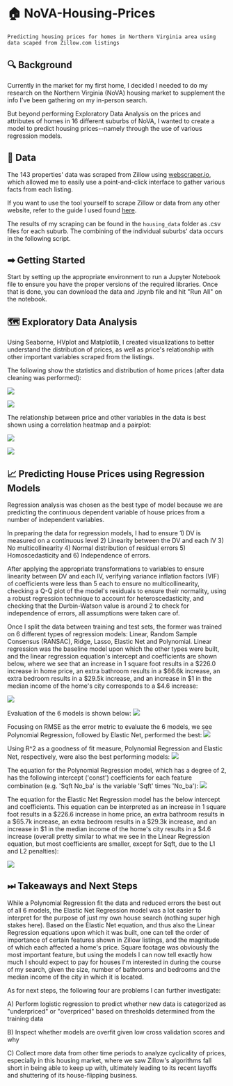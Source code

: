 # 🏠 NoVA-Housing-Prices
```
Predicting housing prices for homes in Northern Virginia area using data scaped from Zillow.com listings
```
## 🔍 Background
Currently in the market for my first home, I decided I needed to do my research on the Northern Virginia (NoVA) housing market to supplement the info I've been gathering on my in-person search.

But beyond performing Exploratory Data Analysis on the prices and attributes of homes in 16 different suburbs of NoVA, I wanted to create a model to predict housing prices--namely through the use of various regression models.

## 🔢 Data
The 143 properties' data was scraped from Zillow using [webscraper.io](https://webscraper.io/), which allowed me to easily use a point-and-click interface to gather various facts from each listing.

If you want to use the tool yourself to scrape Zillow or data from any other website, refer to the guide I used found [here](https://medium.com/fortune-for-future/how-to-scrape-zillow-data-for-free-without-writing-any-code-be2ac698e604).

The results of my scraping can be found in the `housing_data` folder as .csv files for each suburb. The combining of the individual suburbs' data occurs in the following script.

## ➡ Getting Started
Start by setting up the appropriate environment to run a Jupyter Notebook file to ensure you have the proper versions of the required libraries. Once that is done, you can download the data and .ipynb file and hit "Run All" on the notebook.

## 🗺 Exploratory Data Analysis
Using Seaborne, HVplot and Matplotlib, I created visualizations to better understand the distribution of prices, as well as price's relationship with other important variables scraped from the listings.

The following show the statistics and distribution of home prices (after data cleaning was performed):

![](housing_charts/price_description.jpg)

![](housing_charts/price_histogram.jpg)

The relationship between price and other variables in the data is best shown using a correlation heatmap and a pairplot:

![](housing_charts/heatmap.jpg)

![](housing_charts/pairplot.jpg)

## 📈 Predicting House Prices using Regression Models
Regression analysis was chosen as the best type of model because we are predicting the continuous dependent variable of house prices from a number of independent variables.

In preparing the data for regression models, I had to ensure 1) DV is measured on a continuous level 2) Linearity between the DV and each IV 3) No multicollinearity 4) Normal distribution of residual errors 5) Homoscedasticity and 6) Independence of errors.

After applying the appropriate transformations to variables to ensure linearity between DV and each IV, verifying variance inflation factors (VIF) of coefficients were less than 5 each to ensure no multicollinearity, checking a Q-Q plot of the model's residuals to ensure their normality, using a robust regression technique to account for heteroscedasticity, and checking that the Durbin-Watson value is around 2 to check for independence of errors, all assumptions were taken care of.

Once I split the data between training and test sets, the former was trained on 6 different types of regression models: Linear, Random Sample Consensus (RANSAC), Ridge, Lasso, Elastic Net and Polynomial. Linear regression was the baseline model upon which the other types were built, and the linear regression equation's intercept and coefficients are shown below, where we see that an increase in 1 square foot results in a $226.0 increase in home price, an extra bathroom results in a $66.6k increase, an extra bedroom results in a $29.5k increase, and an increase in $1 in the median income of the home's city corresponds to a $4.6 increase:

![](housing_charts/linreg_coefficients.jpg)

Evaluation of the 6 models is shown below:
![](housing_charts/model_evaluation.jpg)

Focusing on RMSE as the error metric to evaluate the 6 models, we see Polynomial Regression, followed by Elastic Net, performed the best:
![](housing_charts/RMSE_scores.jpg)

Using R^2 as a goodness of fit measure, Polynomial Regression and Elastic Net, respectively, were also the best performing models:
![](housing_charts/R2_square.jpg)

The equation for the Polynomial Regression model, which has a degree of 2, has the following intercept ('const') coefficients for each feature combination (e.g. 'Sqft No_ba' is the variable 'Sqft' times 'No_ba'):
![](housing_charts/polyreg_coefficients.jpg)

The equation for the Elastic Net Regression model has the below intercept and coefficients. This equation can be interpreted as an increase in 1 square foot results in a $226.6 increase in home price, an extra bathroom results in a $65.7k increase, an extra bedroom results in a $29.3k increase, and an increase in $1 in the median income of the home's city results in a $4.6 increase (overall pretty similar to what we see in the Linear Regression equation, but most coefficients are smaller, except for Sqft, due to the L1 and L2 penalties):

![](housing_charts/elasticnet_coefficients.jpg)

## ⏭ Takeaways and Next Steps

While a Polynomial Regression fit the data and reduced errors the best out of all 6 models, the Elastic Net Regression model was a lot easier to interpret for the purpose of just my own house search (nothing super high stakes here). Based on the Elastic Net equation, and thus also the Linear Regression equations upon which it was built, one can tell the order of importance of certain features shown in Zillow listings, and the magnitude of which each affected a home's price. Square footage was obviously the most important feature, but using the models I can now tell exactly how much I should expect to pay for houses I'm interested in during the course of my search, given the size, number of bathrooms and bedrooms and the median income of the city in which it is located. 

As for next steps, the following four are problems I can further investigate:

A) Perform logistic regression to predict whether new data is categorized as "underpriced" or "overpriced" based on thresholds determined from the training data

B) Inspect whether models are overfit given low cross validation scores and why

C) Collect more data from other time periods to analyze cyclicality of prices, especially in this housing market, where we saw Zillow's algorithms fall short in being able to keep up with, ultimately leading to its recent layoffs and shuttering of its house-flipping business.
